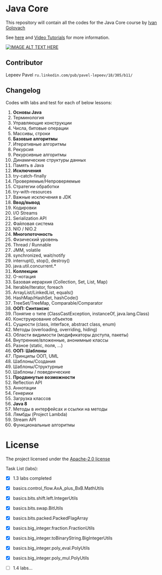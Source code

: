 # Java Core

This repository will contain all the codes for the Java Core course by [Ivan Golovach](http://www.youtube.com/user/GolovachCourses)

See [here](http://www.golovachcourses.com) and [Video Tutorials](http://www.youtube.com/user/KharkovITCourses/featured) for more information.

[![IMAGE ALT TEXT HERE](http://img.youtube.com/vi/VJHE3j2KHXk/0.jpg)](http://www.youtube.com/watch?v=http://img.youtube.com/vi/VJHE3j2KHXk/0.jpg)

## Contributor
Lepeev Pavel `ru.linkedin.com/pub/pavel-lepeev/18/305/b11/`


Changelog
------------

Codes with labs and test for each of below lessons:

1. **Основы Java**
  1. Терминология
  2. Управляющие конструкции    
  3. Числа, битовые операции
  4. Массивы, строки
2. **Базовые алгоритмы**
  1. Итеративные алгоритмы
  2. Рекурсия
  3. Рекурсивные алгоритмы
  4. Динамические структуры данных
  5. Память в Java
3. **Исключения**
  1. try-catch-finally
  2. Проверяемые/Непроверяемые
  3. Стратегии обработки
  4. try-with-resources
  5. Важные исключения в JDK
4. **Ввод/вывод**
  1. Кодировки
  2. I/O Streams
  3. Serialization API
  4. Файловая система
  5. NIO / NIO.2
5. **Многопоточность**
  1. Физический уровень
  2. Thread / Runnable
  3. JMM, volatile
  4. synchronized, wait/notify
  5. interrupt(), stop(), destroy()
  6. java.util.concurrent.*
6. **Коллекции**
  1. O-нотация
  2. Базовая иерархия (Collection, Set, List, Map)
  3. Iterable/Iterator, foreach
  4. ArrayList/LinkedList, equals()
  5. HashMap/HashSet, hashCode()
  6. TreeSet/TreeMap, Comparable/Comparator
7. **ООП: Синтаксис**
  1. Понятие о типе (ClassCastException, instanceOf, java.lang.Class)
  2. Конструирование объектов
  3. Сущности (class, interface, abstract class, enum)
  4. Методы (overloading, overriding, hiding)
  5. Области видимости (модификаторы доступа, пакеты)
  6. Внутренние/вложенные, анонимные классы
  7. Разное (static, поля, …)  
8. **ООП: Шаблоны**
  1. Принципы ООП, UML
  2. Шаблоны/Создания
  3. Шаблоны/Структурные
  4. Шаблоны / поведенческие
9. **Продвинутые возможности**
  1. Reflection API
  2. Аннотации
  3. Генерики
  4. Загрузка классов
10. **Java 8**
  1. Методы в интерфейсах и ссылки на методы
  2. Лямбды (Project Lambda)
  3. Stream API
  4. Функциональные алгоритмы
  
  
License
=======
The project licensed under the [Apache-2.0 license](http://opensource.org/licenses/Apache-2.0)

  
  
  
  Task List (labs):
  - [x] 1.3 labs completed
  - [x] basics.control_flow.AxA_plus_BxB.MathUtils
  - [x] basics.bits.shift.left.IntegerUtils
  - [x] basics.bits.swap.BitUtils
  - [x] basics.bits.packed.PackedFlagArray
  - [x] basics.big_integer.fraction.FractionUtils
  - [x] basics.big_integer.toBinaryString.BigIntegerUtils
  - [x] basics.big_integer.poly_eval.PolyUtils
  - [x] basics.big_integer.poly_mul.PolyUtils
  
  - [ ] 1.4 labs...
  
  
 